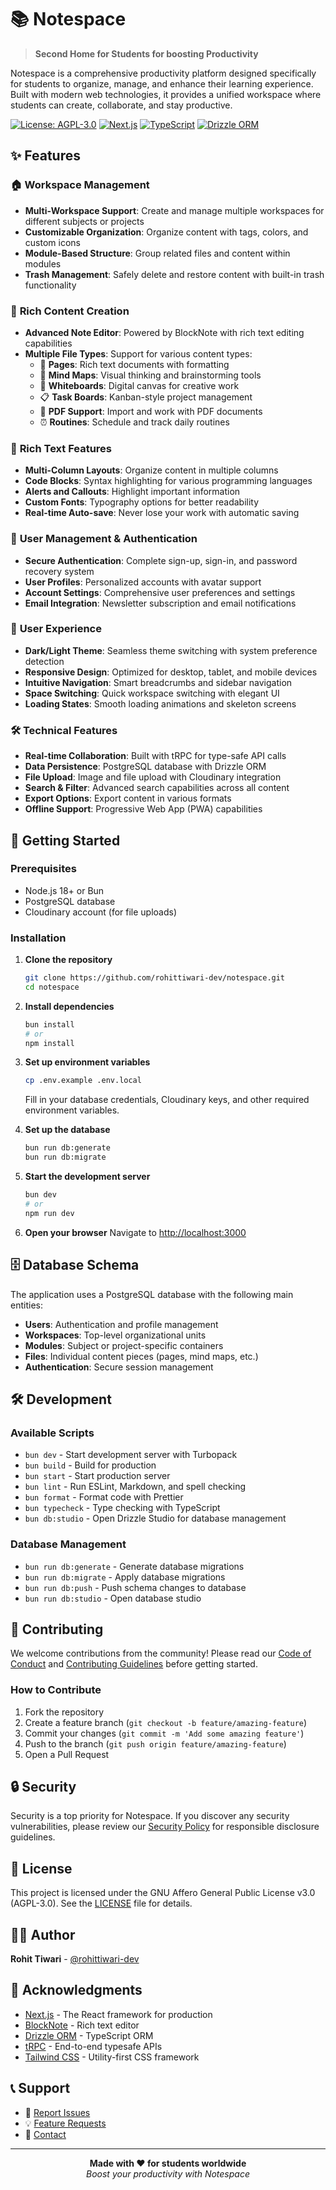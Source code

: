 # 📚 Notespace

> **Second Home for Students for boosting Productivity**

Notespace is a comprehensive productivity platform designed specifically for students to organize, manage, and enhance their learning experience. Built with modern web technologies, it provides a unified workspace where students can create, collaborate, and stay productive.

[![License: AGPL-3.0](https://img.shields.io/badge/License-AGPL--3.0-blue.svg)](LICENSE)
[![Next.js](https://img.shields.io/badge/Next.js-15+-black?logo=next.js)](https://nextjs.org/)
[![TypeScript](https://img.shields.io/badge/TypeScript-5-blue?logo=typescript)](https://www.typescriptlang.org/)
[![Drizzle ORM](https://img.shields.io/badge/Drizzle-ORM-green)](https://orm.drizzle.team/)

## ✨ Features

### 🏠 **Workspace Management**

- **Multi-Workspace Support**: Create and manage multiple workspaces for different subjects or projects
- **Customizable Organization**: Organize content with tags, colors, and custom icons
- **Module-Based Structure**: Group related files and content within modules
- **Trash Management**: Safely delete and restore content with built-in trash functionality

### 📝 **Rich Content Creation**

- **Advanced Note Editor**: Powered by BlockNote with rich text editing capabilities
- **Multiple File Types**: Support for various content types:
    - 📄 **Pages**: Rich text documents with formatting
    - 🧠 **Mind Maps**: Visual thinking and brainstorming tools
    - 🎨 **Whiteboards**: Digital canvas for creative work
    - 📋 **Task Boards**: Kanban-style project management
    - 📁 **PDF Support**: Import and work with PDF documents
    - ⏰ **Routines**: Schedule and track daily routines

### 🎨 **Rich Text Features**

- **Multi-Column Layouts**: Organize content in multiple columns
- **Code Blocks**: Syntax highlighting for various programming languages
- **Alerts and Callouts**: Highlight important information
- **Custom Fonts**: Typography options for better readability
- **Real-time Auto-save**: Never lose your work with automatic saving

### 🔐 **User Management & Authentication**

- **Secure Authentication**: Complete sign-up, sign-in, and password recovery system
- **User Profiles**: Personalized accounts with avatar support
- **Account Settings**: Comprehensive user preferences and settings
- **Email Integration**: Newsletter subscription and email notifications

### 🌙 **User Experience**

- **Dark/Light Theme**: Seamless theme switching with system preference detection
- **Responsive Design**: Optimized for desktop, tablet, and mobile devices
- **Intuitive Navigation**: Smart breadcrumbs and sidebar navigation
- **Space Switching**: Quick workspace switching with elegant UI
- **Loading States**: Smooth loading animations and skeleton screens

### 🛠️ **Technical Features**

- **Real-time Collaboration**: Built with tRPC for type-safe API calls
- **Data Persistence**: PostgreSQL database with Drizzle ORM
- **File Upload**: Image and file upload with Cloudinary integration
- **Search & Filter**: Advanced search capabilities across all content
- **Export Options**: Export content in various formats
- **Offline Support**: Progressive Web App (PWA) capabilities

## 🚀 Getting Started

### Prerequisites

- Node.js 18+ or Bun
- PostgreSQL database
- Cloudinary account (for file uploads)

### Installation

1. **Clone the repository**

    ```bash
    git clone https://github.com/rohittiwari-dev/notespace.git
    cd notespace
    ```

2. **Install dependencies**

    ```bash
    bun install
    # or
    npm install
    ```

3. **Set up environment variables**

    ```bash
    cp .env.example .env.local
    ```

    Fill in your database credentials, Cloudinary keys, and other required environment variables.

4. **Set up the database**

    ```bash
    bun run db:generate
    bun run db:migrate
    ```

5. **Start the development server**

    ```bash
    bun dev
    # or
    npm run dev
    ```

6. **Open your browser**
   Navigate to [http://localhost:3000](http://localhost:3000)

## 🗄️ Database Schema

The application uses a PostgreSQL database with the following main entities:

- **Users**: Authentication and profile management
- **Workspaces**: Top-level organizational units
- **Modules**: Subject or project-specific containers
- **Files**: Individual content pieces (pages, mind maps, etc.)
- **Authentication**: Secure session management

## 🛠️ Development

### Available Scripts

- `bun dev` - Start development server with Turbopack
- `bun build` - Build for production
- `bun start` - Start production server
- `bun lint` - Run ESLint, Markdown, and spell checking
- `bun format` - Format code with Prettier
- `bun typecheck` - Type checking with TypeScript
- `bun db:studio` - Open Drizzle Studio for database management

### Database Management

- `bun run db:generate` - Generate database migrations
- `bun run db:migrate` - Apply database migrations
- `bun run db:push` - Push schema changes to database
- `bun run db:studio` - Open database studio

## 🤝 Contributing

We welcome contributions from the community! Please read our [Code of Conduct](CODE_OF_CONDUCT.md) and [Contributing Guidelines](CONTRIBUTING.md) before getting started.

### How to Contribute

1. Fork the repository
2. Create a feature branch (`git checkout -b feature/amazing-feature`)
3. Commit your changes (`git commit -m 'Add some amazing feature'`)
4. Push to the branch (`git push origin feature/amazing-feature`)
5. Open a Pull Request

## 🔒 Security

Security is a top priority for Notespace. If you discover any security vulnerabilities, please review our [Security Policy](SECURITY.md) for responsible disclosure guidelines.

## 📜 License

This project is licensed under the GNU Affero General Public License v3.0 (AGPL-3.0). See the [LICENSE](LICENSE) file for details.

## 👨‍💻 Author

**Rohit Tiwari** - [@rohittiwari-dev](https://github.com/rohittiwari-dev)

## 🙏 Acknowledgments

- [Next.js](https://nextjs.org/) - The React framework for production
- [BlockNote](https://www.blocknotejs.org/) - Rich text editor
- [Drizzle ORM](https://orm.drizzle.team/) - TypeScript ORM
- [tRPC](https://trpc.io/) - End-to-end typesafe APIs
- [Tailwind CSS](https://tailwindcss.com/) - Utility-first CSS framework

## 📞 Support

- 🐛 [Report Issues](https://github.com/rohittiwari-dev/notespace/issues)
- 💡 [Feature Requests](https://github.com/rohittiwari-dev/notespace/issues)
- 📧 [Contact](https://rohittiwari.me/contact)

---

<div align="center">
  <strong>Made with ❤️ for students worldwide</strong>
  <br>
  <em>Boost your productivity with Notespace</em>
</div>

